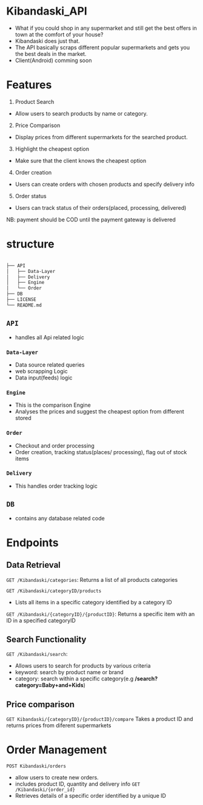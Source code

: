 # Kibandaski_API

- What if you could shop in any supermarket and still get the best offers in town at the comfort of your house?
- Kibandaski does just that. 
- The API basically scraps different popular supermarkets and gets you the best deals in the market.
- Client(Android) comming soon

# Features
1. Product Search
- Allow users to search products by name or category.
2. Price Comparison
- Display prices from different supermarkets for the searched product.
3. Highlight the cheapest option
- Make sure that the client knows the cheapest option
4. Order creation
- Users can create orders with chosen products and specify delivery info
5. Order status
- Users can track status of their orders(placed, processing, delivered)

NB: payment should be COD until the payment gateway is delivered

# structure

```sh

├── API
│   ├── Data-Layer
│   ├── Delivery
│   ├── Engine
│   └── Order
├── DB
├── LICENSE
└── README.md
```

## `API` 
- handles all Api related logic
### `Data-Layer`
- Data source related queries
- web scrapping Logic
- Data input(feeds) logic
### `Engine`
- This is the comparison Engine
- Analyses the prices and suggest the cheapest option from different stored

### `Order`
- Checkout and order processing
- Order creation, tracking status(places/ processing), flag out of stock items

### `Delivery`
- This handles order tracking logic

## `DB`
- contains any database related code

# Endpoints

## Data Retrieval
`GET /Kibandaski/categories`: 
Returns a list of all products categories

`GET /Kibandaski/categoryID/products`
- Lists all items in a specific category identified by a category ID

`GET /Kibandaski/{categoryID}/{productID}`: 
Returns a specific item with an ID in a specified categoryID

## Search Functionality
`GET /Kibandaski/search`:
- Allows users to search for products by various criteria
- keyword: search by product name or brand
- category: search within a specific category(e.g **/search?category=Baby+and+Kids**)

## Price comparison

`GET Kibandaski/{categoryID}/{productID}/compare`
Takes a product ID and returns prices from diferent supermarkets

# Order Management

`POST Kibandaski/orders` 
- allow users  to create new orders.
- includes product ID, quantity and delivery info
`GET /Kibandaski/{order_id}`
- Retrieves details of a specific order identified by a unique ID

